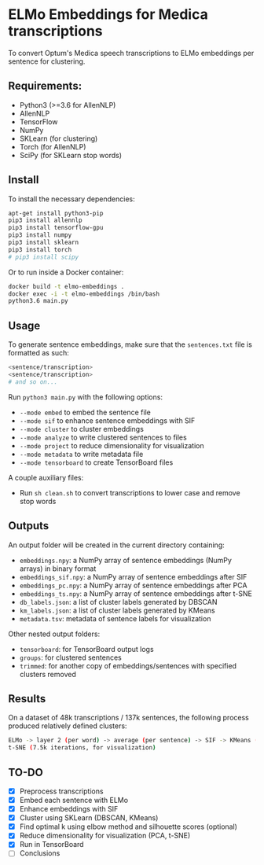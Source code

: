 # ELMo Embeddings for Medica transcriptions
To convert Optum's Medica speech transcriptions to ELMo embeddings per sentence for clustering.

## Requirements:
 * Python3 (>=3.6 for AllenNLP)
 * AllenNLP
 * TensorFlow
 * NumPy
 * SKLearn (for clustering)
 * Torch (for AllenNLP)
 * SciPy (for SKLearn stop words)

## Install
To install the necessary dependencies:

```bash
apt-get install python3-pip
pip3 install allennlp
pip3 install tensorflow-gpu
pip3 install numpy
pip3 install sklearn
pip3 install torch
# pip3 install scipy
```

Or to run inside a Docker container:
```bash
docker build -t elmo-embeddings .
docker exec -i -t elmo-embeddings /bin/bash
python3.6 main.py
```

## Usage
To generate sentence embeddings, make sure that the `sentences.txt` file is formatted as such:

```bash
<sentence/transcription>
<sentence/transcription>
# and so on...
```

Run `python3 main.py` with the following options:
 * `--mode embed` to embed the sentence file
 * `--mode sif` to enhance sentence embeddings with SIF
 * `--mode cluster` to cluster embeddings
 * `--mode analyze` to write clustered sentences to files
 * `--mode project` to reduce dimensionality for visualization
 * `--mode metadata` to write metadata file
 * `--mode tensorboard` to create TensorBoard files

A couple auxiliary files:
 * Run `sh clean.sh` to convert transcriptions to lower case and remove stop words


## Outputs
An output folder will be created in the current directory containing:
 * `embeddings.npy`: a NumPy array of sentence embeddings (NumPy arrays) in binary format
 * `embeddings_sif.npy`: a NumPy array of sentence embeddings after SIF
 * `embeddings_pc.npy`: a NumPy array of sentence embeddings after PCA
 * `embeddings_ts.npy`: a NumPy array of sentence embeddings after t-SNE
 * `db_labels.json`: a list of cluster labels generated by DBSCAN
 * `km_labels.json`: a list of cluster labels generated by KMeans
 * `metadata.tsv`: metadata of sentence labels for visualization

Other nested output folders:
 * `tensorboard`: for TensorBoard output logs
 * `groups`: for clustered sentences
 * `trimmed`: for another copy of embeddings/sentences with specified clusters removed


## Results
On a dataset of 48k transcriptions / 137k sentences, the following process produced relatively defined clusters:
```bash
ELMo -> layer 2 (per word) -> average (per sentence) -> SIF -> KMeans (k=100)
t-SNE (7.5k iterations, for visualization)
```


## TO-DO
 - [x] Preprocess transcriptions
 - [x] Embed each sentence with ELMo
 - [x] Enhance embeddings with SIF
 - [x] Cluster using SKLearn (DBSCAN, KMeans)
 - [x] Find optimal k using elbow method and silhouette scores (optional)
 - [x] Reduce dimensionality for visualization (PCA, t-SNE)
 - [x] Run in TensorBoard
 - [ ] Conclusions
